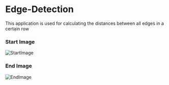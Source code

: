 # Edge-Detection
This application is used for calculating the distances between all edges in a certain row
### Start Image
![StartImage](http://johannessiedersberger.com/edge_detection_start_image)
### End Image
![EndImage](http://johannessiedersberger.com/edge_detection_end_image)
